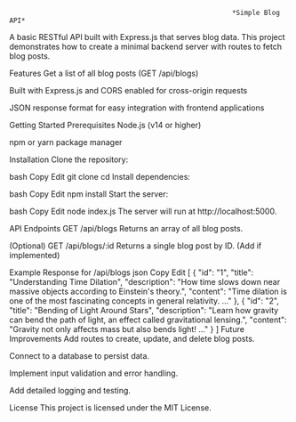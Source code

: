                                                             *Simple Blog API*
A basic RESTful API built with Express.js that serves blog data. This project demonstrates how to create a minimal backend server with routes to fetch blog posts.

Features
Get a list of all blog posts (GET /api/blogs)

Built with Express.js and CORS enabled for cross-origin requests

JSON response format for easy integration with frontend applications

Getting Started
Prerequisites
Node.js (v14 or higher)

npm or yarn package manager

Installation
Clone the repository:

bash
Copy
Edit
git clone <repository-url>
cd <repository-folder>
Install dependencies:

bash
Copy
Edit
npm install
Start the server:

bash
Copy
Edit
node index.js
The server will run at http://localhost:5000.

API Endpoints
GET /api/blogs
Returns an array of all blog posts.

(Optional) GET /api/blogs/:id
Returns a single blog post by ID. (Add if implemented)

Example Response for /api/blogs
json
Copy
Edit
[
  {
    "id": "1",
    "title": "Understanding Time Dilation",
    "description": "How time slows down near massive objects according to Einstein's theory.",
    "content": "Time dilation is one of the most fascinating concepts in general relativity. ..."
  },
  {
    "id": "2",
    "title": "Bending of Light Around Stars",
    "description": "Learn how gravity can bend the path of light, an effect called gravitational lensing.",
    "content": "Gravity not only affects mass but also bends light! ..."
  }
]
Future Improvements
Add routes to create, update, and delete blog posts.

Connect to a database to persist data.

Implement input validation and error handling.

Add detailed logging and testing.

License
This project is licensed under the MIT License.
